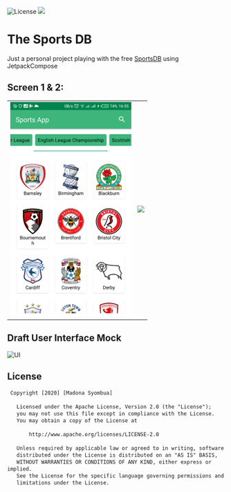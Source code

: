 
 <p align="left">
       <img src="http://img.shields.io/:license-apache-blue.svg" alt="License" />
        <img src="https://img.shields.io/badge/status-incomplete-orange.svg" />
      
</p>

# The Sports DB
Just a personal project playing with the free [SportsDB](https://www.thesportsdb.com/api.php?ref=apilist.fun) using JetpackCompose

## Screen 1 & 2:
<table>
  <tr>
    <td>
      <img src="/screenshots/home.png" width="280"/>
    </td>
    <td>
      <img src="https://user-images.githubusercontent.com/11560987/79799462-7ac6c980-8328-11ea-8f19-f34b43edfd5b.jpg" width="280"/>
    </td>
  </tr>
</table>

## Draft User Interface Mock
![UI](https://user-images.githubusercontent.com/11560987/79800423-2b819880-832a-11ea-9bbd-1e247048ccd4.png)


## License

```
 Copyright [2020] [Madona Syombua]

   Licensed under the Apache License, Version 2.0 (the "License");
   you may not use this file except in compliance with the License.
   You may obtain a copy of the License at

       http://www.apache.org/licenses/LICENSE-2.0

   Unless required by applicable law or agreed to in writing, software
   distributed under the License is distributed on an "AS IS" BASIS,
   WITHOUT WARRANTIES OR CONDITIONS OF ANY KIND, either express or implied.
   See the License for the specific language governing permissions and
   limitations under the License.

```
